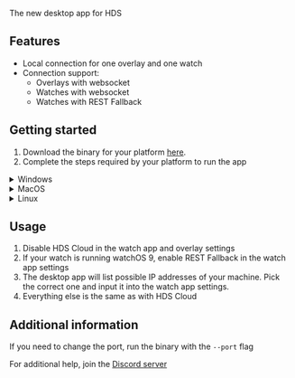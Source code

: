 The new desktop app for HDS

## Features

- Local connection for one overlay and one watch
- Connection support:
  - Overlays with websocket
  - Watches with websocket
  - Watches with REST Fallback

## Getting started

1. Download the binary for your platform [here](https://github.com/Rexios80/hds_desktop/releases/latest).
2. Complete the steps required by your platform to run the app

<details>
  <summary>Windows</summary>

1. Run the downloaded file
2. Click "Allow access" on this popup
![](https://i.imgur.com/CZr6Wcs.png)
</details>
   
<details>
  <summary>MacOS</summary>

1. Unzip the downloaded file and run it
2. Press "OK" on this popup:
![](https://i.imgur.com/2ZLn590.png)
3. Open System Preferences > Security & Privacy > General and click "Open Anyway"
![](https://i.imgur.com/CcyEWa3.png)
4. Click "Open" on this popup
![](https://i.imgur.com/JpTF1wR.png)
</details>

<details>
  <summary>Linux</summary>

1. Run the following in a terminal:
```bash
chmod +x hds_desktop_linux
```
2. Run the app
</details>

## Usage

<!-- TODO: Remove step 2 if Apple ever fixes their crap -->
1. Disable HDS Cloud in the watch app and overlay settings
2. If your watch is running watchOS 9, enable REST Fallback in the watch app settings
3. The desktop app will list possible IP addresses of your machine. Pick the correct one and input it into the watch app settings.
4. Everything else is the same as with HDS Cloud

## Additional information

If you need to change the port, run the binary with the `--port` flag

For additional help, join the [Discord server](https://discord.gg/FayYYcm)